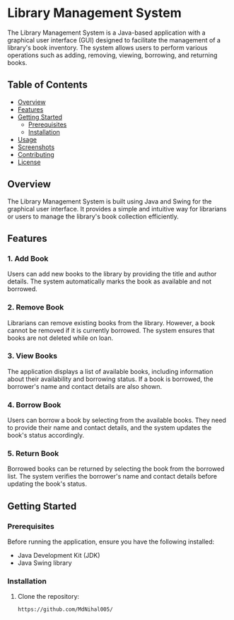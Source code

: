 # Library Management System

The Library Management System is a Java-based application with a graphical user interface (GUI) designed to facilitate the management of a library's book inventory. The system allows users to perform various operations such as adding, removing, viewing, borrowing, and returning books.

## Table of Contents

- [Overview](#overview)
- [Features](#features)
- [Getting Started](#getting-started)
  - [Prerequisites](#prerequisites)
  - [Installation](#installation)
- [Usage](#usage)
- [Screenshots](#screenshots)
- [Contributing](#contributing)
- [License](#license)

## Overview

The Library Management System is built using Java and Swing for the graphical user interface. It provides a simple and intuitive way for librarians or users to manage the library's book collection efficiently.

## Features

### 1. Add Book

Users can add new books to the library by providing the title and author details. The system automatically marks the book as available and not borrowed.

### 2. Remove Book

Librarians can remove existing books from the library. However, a book cannot be removed if it is currently borrowed. The system ensures that books are not deleted while on loan.

### 3. View Books

The application displays a list of available books, including information about their availability and borrowing status. If a book is borrowed, the borrower's name and contact details are also shown.

### 4. Borrow Book

Users can borrow a book by selecting from the available books. They need to provide their name and contact details, and the system updates the book's status accordingly.

### 5. Return Book

Borrowed books can be returned by selecting the book from the borrowed list. The system verifies the borrower's name and contact details before updating the book's status.

## Getting Started

### Prerequisites

Before running the application, ensure you have the following installed:

- Java Development Kit (JDK)
- Java Swing library

### Installation

1. Clone the repository:

   ```bash
   https://github.com/MdNihal005/
